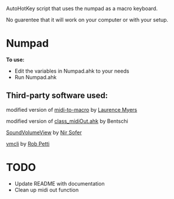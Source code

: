 AutoHotKey script that uses the numpad as a macro keyboard.

No guarentee that it will work on your computer or with your setup.

# Numpad
**To use:**
* Edit the variables in Numpad.ahk to your needs
* Run Numpad.ahk

## Third-party software used:
modified version of [midi-to-macro](https://github.com/laurence-myers/midi-to-macro/) by [Laurence Myers](https://github.com/laurence-myers)

modified version of [class_midiOut.ahk](https://github.com/Ixiko/AHK-libs-and-classes-collection/blob/master/classes/class_midiOut.ahk) by Bentschi

[SoundVolumeView](https://www.nirsoft.net/utils/sound_volume_view.html) by [Nir Sofer](https://www.nirsoft.net/about_nirsoft_freeware.html)

[vmcli](https://github.com/rpetti/vmcli) by [Rob Petti](https://github.com/rpetti)

# TODO
* Update README with documentation
* Clean up midi out function